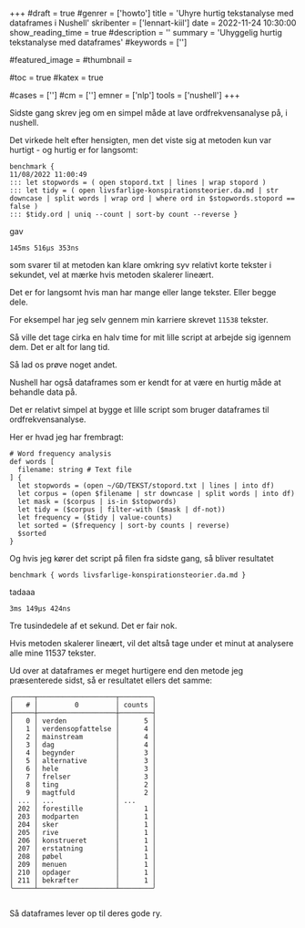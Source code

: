+++
#draft = true
#genrer = ['howto']
title = 'Uhyre hurtig tekstanalyse med dataframes i Nushell'
skribenter = ['lennart-kiil']
date = 2022-11-24 10:30:00
show_reading_time = true
#description = ''
summary = 'Uhyggelig hurtig tekstanalyse med dataframes'
#keywords = ['']

#featured_image =
#thumbnail =

#toc = true
#katex = true

#cases = ['']
#cm = ['']
emner = ['nlp']
tools = ['nushell']
+++

Sidste gang skrev jeg om en simpel måde at lave ordfrekvensanalyse på, i nushell.

Det virkede helt efter hensigten, men det viste sig at metoden kun var hurtigt - og hurtig er for langsomt:


```
benchmark {                                                                                           11/08/2022 11:00:49 
::: let stopwords = ( open stopord.txt | lines | wrap stopord )
::: let tidy = ( open livsfarlige-konspirationsteorier.da.md | str downcase | split words | wrap ord | where ord in $stopwords.stopord == false )
::: $tidy.ord | uniq --count | sort-by count --reverse }

```
gav

```
145ms 516µs 353ns
```

som svarer til at metoden kan klare omkring syv relativt korte tekster i sekundet, vel at mærke hvis metoden skalerer lineært.

Det er for langsomt hvis man har mange eller lange tekster. Eller begge dele.

For eksempel har jeg selv gennem min karriere skrevet `11538` tekster.

Så ville det tage cirka en halv time for mit lille script at arbejde sig igennem dem. Det er alt for lang tid.

Så lad os prøve noget andet.

Nushell har også dataframes som er kendt for at være en hurtig måde at behandle data på.

Det er relativt simpel at bygge et lille script som bruger dataframes til ordfrekvensanalyse.

Her er hvad jeg har frembragt:


    # Word frequency analysis
    def words [
      filename: string # Text file
    ] {
      let stopwords = (open ~/GD/TEKST/stopord.txt | lines | into df)
      let corpus = (open $filename | str downcase | split words | into df)
      let mask = ($corpus | is-in $stopwords)
      let tidy = ($corpus | filter-with ($mask | df-not))
      let frequency = ($tidy | value-counts)
      let sorted = ($frequency | sort-by counts | reverse)
      $sorted
    }


Og hvis jeg kører det script på filen fra sidste gang, så bliver resultatet


```
benchmark { words livsfarlige-konspirationsteorier.da.md }

```
tadaaa

```
3ms 149µs 424ns
```



Tre tusindedele af et sekund. Det er fair nok.

Hvis metoden skalerer lineært, vil det altså tage under et minut at analysere alle mine 11537 tekster.

Ud over at dataframes er meget hurtigere end den metode jeg præsenterede sidst, så er resultatet ellers det samme:

```
╭─────┬───────────────────┬────────╮
│   # │         0         │ counts │
├─────┼───────────────────┼────────┤
│   0 │ verden            │      5 │
│   1 │ verdensopfattelse │      4 │
│   2 │ mainstream        │      4 │
│   3 │ dag               │      4 │
│   4 │ begynder          │      3 │
│   5 │ alternative       │      3 │
│   6 │ hele              │      3 │
│   7 │ frelser           │      3 │
│   8 │ ting              │      2 │
│   9 │ magtfuld          │      2 │
│ ... │ ...               │ ...    │
│ 202 │ forestille        │      1 │
│ 203 │ modparten         │      1 │
│ 204 │ sker              │      1 │
│ 205 │ rive              │      1 │
│ 206 │ konstrueret       │      1 │
│ 207 │ erstatning        │      1 │
│ 208 │ pøbel             │      1 │
│ 209 │ menuen            │      1 │
│ 210 │ opdager           │      1 │
│ 211 │ bekræfter         │      1 │
╰─────┴───────────────────┴────────╯


```

Så dataframes lever op til deres gode ry.
